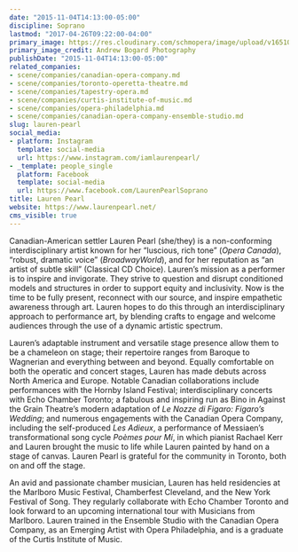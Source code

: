 ```yaml
---
date: "2015-11-04T14:13:00-05:00"
discipline: Soprano
lastmod: "2017-04-26T09:22:00-04:00"
primary_image: https://res.cloudinary.com/schmopera/image/upload/v1651089501/media/2022/04/Lauren_Pearl_as_Robin_s4uysk.jpg
primary_image_credit: Andrew Bogard Photography
publishDate: "2015-11-04T14:13:00-05:00"
related_companies:
- scene/companies/canadian-opera-company.md
- scene/companies/toronto-operetta-theatre.md
- scene/companies/tapestry-opera.md
- scene/companies/curtis-institute-of-music.md
- scene/companies/opera-philadelphia.md
- scene/companies/canadian-opera-company-ensemble-studio.md
slug: lauren-pearl
social_media:
- platform: Instagram
  template: social-media
  url: https://www.instagram.com/iamlaurenpearl/
- _template: people_single
  platform: Facebook
  template: social-media
  url: https://www.facebook.com/LaurenPearlSoprano
title: Lauren Pearl
website: https://www.laurenpearl.net/
cms_visible: true
---
```

Canadian-American settler Lauren Pearl (she/they) is a non-conforming interdisciplinary artist known for her “luscious, rich tone” (_Opera Canada_), “robust, dramatic voice” (_BroadwayWorld_), and for her reputation as “an artist of subtle skill” (Classical CD Choice). Lauren’s mission as a performer is to inspire and invigorate. They strive to question and disrupt conditioned models and structures in order to support equity and inclusivity. Now is the time to be fully present, reconnect with our source, and inspire empathetic awareness through art. Lauren hopes to do this through an interdisciplinary approach to performance art, by blending crafts to engage and welcome audiences through the use of a dynamic artistic spectrum.

Lauren’s adaptable instrument and versatile stage presence allow them to be a chameleon on stage; their repertoire ranges from Baroque to Wagnerian and everything between and beyond. Equally comfortable on both the operatic and concert stages, Lauren has made debuts across North America and Europe. Notable Canadian collaborations include performances with the Hornby Island Festival; interdisciplinary concerts with Echo Chamber Toronto; a fabulous and inspiring run as Bino in Against the Grain Theatre’s modern adaptation of _Le Nozze di Figaro: Figaro’s Wedding_; and numerous engagements with the Canadian Opera Company, including the self-produced _Les Adieux_, a performance of Messiaen’s transformational song cycle _Poèmes pour Mí_, in which pianist Rachael Kerr and Lauren brought the music to life while Lauren painted by hand on a stage of canvas. Lauren Pearl is grateful for the community in Toronto, both on and off the stage.

An avid and passionate chamber musician, Lauren has held residencies at the Marlboro Music Festival, Chamberfest Cleveland, and the New York Festival of Song. They regularly collaborate with Echo Chamber Toronto and look forward to an upcoming international tour with Musicians from Marlboro. Lauren trained in the Ensemble Studio with the Canadian Opera Company, as an Emerging Artist with Opera Philadelphia, and is a graduate of the Curtis Institute of Music.